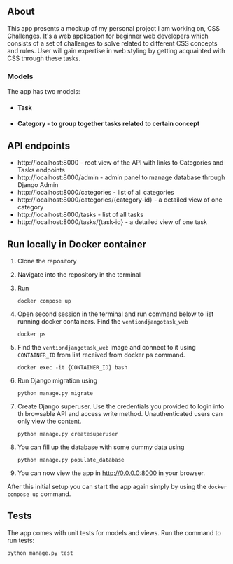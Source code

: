 ## About

This app presents a mockup of my personal project I am working on, CSS Challenges. It's a web application for beginner
web developers which consists of a set of challenges to solve related to different CSS concepts and rules. User will
gain expertise in web styling by getting acquainted with CSS through these tasks.

### Models

The app has two models:

- #### Task
- #### Category - to group together tasks related to certain concept

## API endpoints

- http://localhost:8000 - root view of the API with links to Categories and Tasks endpoints
- http://localhost:8000/admin - admin panel to manage database through Django Admin
- http://localhost:8000/categories - list of all categories
- http://localhost:8000/categories/{category-id} - a detailed view of one category
- http://localhost:8000/tasks - list of all tasks
- http://localhost:8000/tasks/{task-id} - a detailed view of one task

## Run locally in Docker container

1. Clone the repository
2. Navigate into the repository in the terminal
3. Run
   ```
   docker compose up
   ```
4. Open second session in the terminal and run command below to list running docker containers. Find
   the `ventiondjangotask_web`

   ```
   docker ps
   ```
5. Find the `ventiondjangotask_web` image and connect to it using `CONTAINER_ID` from list received from docker ps
   command.

   ```
   docker exec -it {CONTAINER_ID} bash
   ```

6. Run Django migration using
   ```
   python manage.py migrate
   ```

7. Create Django superuser. Use the credentials you provided to login into th browsable API and access write method.
   Unauthenticated users can only view the content.
   ```
   python manage.py createsuperuser
   ```
8. You can fill up the database with some dummy data using
   ```
   python manage.py populate_database
   ```

8. You can now view the app in http://0.0.0.0:8000 in your browser.

After this initial setup you can start the app again simply by using the `docker compose up` command.


## Tests

The app comes with unit tests for models and views. Run the command to run tests: 

```
python manage.py test
```